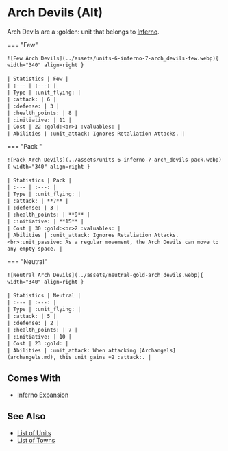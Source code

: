 # Arch Devils (Alt)

Arch Devils are a :golden: unit that belongs to [Inferno](../towns/inferno.md).

=== "Few"

	![Few Arch Devils](../assets/units-6-inferno-7-arch_devils-few.webp){ width="340" align=right }

	| Statistics | Few |
	| :--- | :---: |
	| Type | :unit_flying: |
	| :attack: | 6 |
	| :defense: | 3 |
	| :health_points: | 8 |
	| :initiative: | 11 |
	| Cost | 22 :gold:<br>1 :valuables: |
	| Abilities | :unit_attack: Ignores Retaliation Attacks. |

=== "Pack "

	![Pack Arch Devils](../assets/units-6-inferno-7-arch_devils-pack.webp){ width="340" align=right }

	| Statistics | Pack |
	| :--- | :---: |
	| Type | :unit_flying: |
	| :attack: | **7** |
	| :defense: | 3 |
	| :health_points: | **9** |
	| :initiative: | **15** |
	| Cost | 30 :gold:<br>2 :valuables: |
	| Abilities | :unit_attack: Ignores Retaliation Attacks.<br>:unit_passive: As a regular movement, the Arch Devils can move to any empty space. |

=== "Neutral"

	![Neutral Arch Devils](../assets/neutral-gold-arch_devils.webp){ width="340" align=right }

	| Statistics | Neutral |
	| :--- | :---: |
	| Type | :unit_flying: |
	| :attack: | 5 |
	| :defense: | 2 |
	| :health_points: | 7 |
	| :initiative: | 10 |
	| Cost | 23 :gold: |
	| Abilities | :unit_attack: When attacking [Archangels](archangels.md), this unit gains +2 :attack:. |


## Comes With

- [Inferno Expansion](../content.md)


## See Also

- [List of Units](index.md)
- [List of Towns](../towns/index.md)

